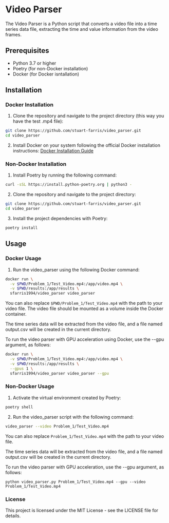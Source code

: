 # Video Parser

The Video Parser is a Python script that converts a video file into a time series data file, extracting the time and value information from the video frames.

## Prerequisites

- Python 3.7 or higher
- Poetry (for non-Docker installation)
- Docker (for Docker isntallation)

## Installation

### Docker Installation
1. Clone the repository and navigate to the project directory (this way you have the test .mp4 file):
  ```bash
  git clone https://github.com/stuart-farris/video_parser.git
  cd video_parser
  ```

2. Install Docker on your system following the official Docker installation instructions: [Docker Installation Guide](https://docs.docker.com/get-docker/)

### Non-Docker Installation

1. Install Poetry by running the following command:

  ```bash
  curl -sSL https://install.python-poetry.org | python3 -
  ```

2. Clone the repository and navigate to the project directory:
  ```bash
  git clone https://github.com/stuart-farris/video_parser.git
  cd video_parser
  ```

3. Install the project dependencies with Poetry:
  ```bash
  poetry install
  ```

## Usage

### Docker Usage
1. Run the video_parser using the following Docker command:
  ```bash
  docker run \
    -v $PWD/Problem_1/Test_Video.mp4:/app/video.mp4 \
    -v $PWD/results:/app/results \
    sfarris1994/video_parser video_parser
  ```

You can also replace ```$PWD/Problem_1/Test_Video.mp4``` with the path to your video file. The video file should be mounted as a volume inside the Docker container.

The time series data will be extracted from the video file, and a file named output.csv will be created in the current directory.

To run the video parser with GPU acceleration using Docker, use the --gpu argument, as follows:
  ```bash
  docker run \
    -v $PWD/Problem_1/Test_Video.mp4:/app/video.mp4 \
    -v $PWD/results:/app/results \
    --gpus 1 \
    sfarris1994/video_parser video_parser --gpu
  ```
### Non-Docker Usage
1. Activate the virtual environment created by Poetry:
  ```bash
  poetry shell
  ```
2. Run the video_parser script with the following command:
  ```bash
  video_parser --video Problem_1/Test_Video.mp4
  ```

You can also replace ```Problem_1/Test_Video.mp4``` with the path to your video file.

The time series data will be extracted from the video file, and a file named output.csv will be created in the current directory.

To run the video parser with GPU acceleration, use the --gpu argument, as follows:
```
python video_parser.py Problem_1/Test_Video.mp4 --gpu --video Problem_1/Test_Video.mp4
```

### License
This project is licensed under the MIT License - see the LICENSE file for details.

